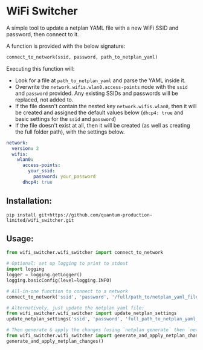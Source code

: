 # WiFi Switcher
A simple tool to update a netplan YAML file with a new WiFi SSID and password, then connect
to it.

A function is provided with the below signature:
```python
connect_to_network(ssid, password, path_to_netplan_yaml)
```

Executing this function will:
- Look for a file at `path_to_netplan_yaml` and parse the YAML inside it.
- Overwrite the `network.wifis.wlan0.access-points` node with the `ssid` and `password`
provided. Any existing SSIDs and passwords will be replaced, not added to.
- If the file doesn't contain the nested key `network.wifis.wlan0`, then it will be
created and assigned the default values below (`dhcp4: true` and basic settings for the
`ssid` and `password`)
- If the file doesn't exist at all, then it will be created (as well as creating the full
folder path), with the settings below.

```yaml
network:
  version: 2
  wifis:
    wlan0:
      access-points:
        your_ssid:
          password: your_password
      dhcp4: true
```

## Installation:

`pip install git+https://github.com/quantum-production-limited/wifi_switcher.git`

## Usage:

```python
from wifi_switcher.wifi_switcher import connect_to_network

# Optional: set up logging to print to stdout
import logging
logger = logging.getLogger()
logging.basicConfig(level=logging.INFO)

# All-in-one function to connect to a network
connect_to_network('ssid', 'password', '/full/path_to/netplan_yaml_file.yaml')

# Alternatively, just update the netplan yaml file:
from wifi_switcher.wifi_switcher import update_netplan_settings
update_netplan_settings('ssid', 'password', 'full_path_to_netplan_yaml_file')

# Then generate & apply the changes (using `netplan generate` then `netplan apply`):
from wifi_switcher.wifi_switcher import generate_and_apply_netplan_changes
generate_and_apply_netplan_changes()
```
 